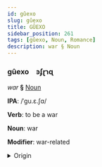 ```yaml
---
id: gûexo
slug: gûexo
title: GÛEXO
sidebar_position: 261
tags: [gûexo, Noun, Romance]
description: war § Noun
---
```


### gûexo&emsp;<span kind="abugida">ꜿʄɽɿɋ</span>

*war* **§** [Noun](../../tags/Noun)

**IPA**: /ˈgu.ɛ.ʃɑ/

**Verb**: to be a war

**Noun**: war

**Modifier**: war-related

<details>
    <summary>Origin</summary>
    Sicilian guerra [ˈɡwɛʐːa]<br/>
    <em>Romance Language Family</em>
</details>